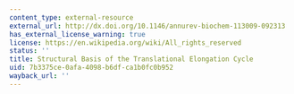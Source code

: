 ```yaml
---
content_type: external-resource
external_url: http://dx.doi.org/10.1146/annurev-biochem-113009-092313
has_external_license_warning: true
license: https://en.wikipedia.org/wiki/All_rights_reserved
status: ''
title: Structural Basis of the Translational Elongation Cycle
uid: 7b3375ce-0afa-4098-b6df-ca1b0fc0b952
wayback_url: ''
---
```

